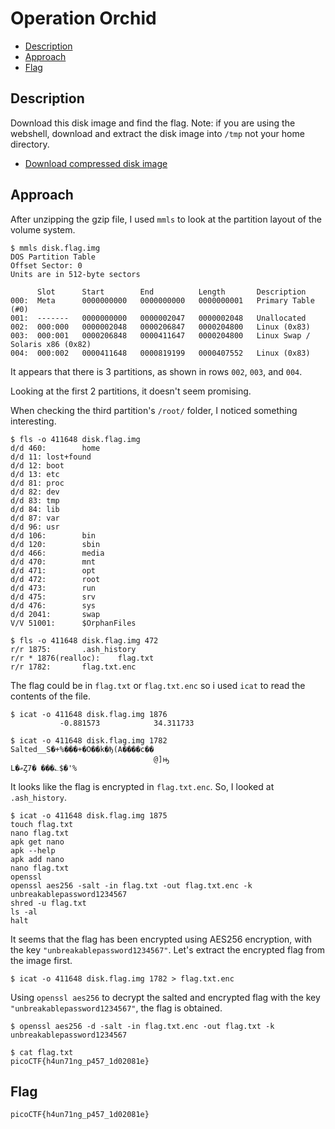 # Operation Orchid

- [Description](#description)
- [Approach](#approach)
- [Flag](#flag)

## Description

Download this disk image and find the flag.
Note: if you are using the webshell, download and extract the disk image into `/tmp` not your home directory.
- [Download compressed disk image](https://artifacts.picoctf.net/c/214/disk.flag.img.gz)

## Approach

After unzipping the gzip file, I used `mmls` to look at the partition layout of the volume system.

```
$ mmls disk.flag.img
DOS Partition Table
Offset Sector: 0
Units are in 512-byte sectors

      Slot      Start        End          Length       Description
000:  Meta      0000000000   0000000000   0000000001   Primary Table (#0)
001:  -------   0000000000   0000002047   0000002048   Unallocated
002:  000:000   0000002048   0000206847   0000204800   Linux (0x83)
003:  000:001   0000206848   0000411647   0000204800   Linux Swap / Solaris x86 (0x82)
004:  000:002   0000411648   0000819199   0000407552   Linux (0x83)
```

It appears that there is 3 partitions, as shown in rows `002`, `003`, and `004`. 

Looking at the first 2 partitions, it doesn't seem promising.

When checking the third partition's `/root/` folder, I noticed something interesting.

```
$ fls -o 411648 disk.flag.img
d/d 460:        home
d/d 11: lost+found
d/d 12: boot
d/d 13: etc
d/d 81: proc
d/d 82: dev
d/d 83: tmp
d/d 84: lib
d/d 87: var
d/d 96: usr
d/d 106:        bin
d/d 120:        sbin
d/d 466:        media
d/d 470:        mnt
d/d 471:        opt
d/d 472:        root
d/d 473:        run
d/d 475:        srv
d/d 476:        sys
d/d 2041:       swap
V/V 51001:      $OrphanFiles

$ fls -o 411648 disk.flag.img 472
r/r 1875:       .ash_history
r/r * 1876(realloc):    flag.txt
r/r 1782:       flag.txt.enc
```

The flag could be in `flag.txt` or `flag.txt.enc` so i used `icat` to read the contents of the file.

```
$ icat -o 411648 disk.flag.img 1876
           -0.881573            34.311733

$ icat -o 411648 disk.flag.img 1782
Salted__S�+%���+�O��k�ђ(A����c��
                                @]ԣ
L�ޢȤ7� ���؎$�'%
```

It looks like the flag is encrypted in `flag.txt.enc`. So, I looked at `.ash_history`.

```
$ icat -o 411648 disk.flag.img 1875
touch flag.txt
nano flag.txt
apk get nano
apk --help
apk add nano
nano flag.txt
openssl
openssl aes256 -salt -in flag.txt -out flag.txt.enc -k unbreakablepassword1234567
shred -u flag.txt
ls -al
halt
```

It seems that the flag has been encrypted using AES256 encryption, with the key `"unbreakablepassword1234567"`. Let's extract the encrypted flag from the image first.

```
$ icat -o 411648 disk.flag.img 1782 > flag.txt.enc
```

Using `openssl aes256` to decrypt the salted and encrypted flag with the key `"unbreakablepassword1234567"`, the flag is obtained.

```
$ openssl aes256 -d -salt -in flag.txt.enc -out flag.txt -k unbreakablepassword1234567

$ cat flag.txt
picoCTF{h4un71ng_p457_1d02081e}
```

## Flag

`picoCTF{h4un71ng_p457_1d02081e}`